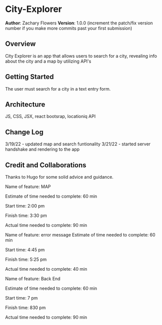 # City-Explorer

**Author**: Zachary Flowers
**Version**: 1.0.0 (increment the patch/fix version number if you make more commits past your first submission)

## Overview
City Explorer is an app that allows users to search for a city, revealing info about the city and a map by utilizing API's 

## Getting Started
The user must search for a city in a text entry form. 

## Architecture
JS, CSS, JSX, react bootsrap, locationiq API
## Change Log
3/19/22 - updated map and search funtionality
3/21/22 - started server handshake and rendering to the app

## Credit and Collaborations
Thanks to Hugo for some solid advice and guidance.


Name of feature: MAP

Estimate of time needed to complete: 60 min

Start time: 2:00 pm

Finish time: 3:30 pm

Actual time needed to complete: 90 min

Name of feature: error message
Estimate of time needed to complete: 60 min

Start time: 4:45 pm

Finish time: 5:25 pm

Actual time needed to complete: 40 min

Name of feature: Back End

Estimate of time needed to complete: 60 min

Start time: 7 pm

Finish time: 830 pm

Actual time needed to complete: 90 min
